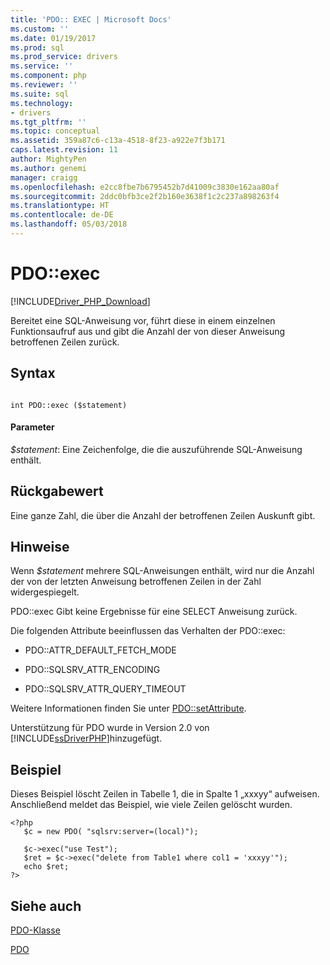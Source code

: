 ```yaml
---
title: 'PDO:: EXEC | Microsoft Docs'
ms.custom: ''
ms.date: 01/19/2017
ms.prod: sql
ms.prod_service: drivers
ms.service: ''
ms.component: php
ms.reviewer: ''
ms.suite: sql
ms.technology:
- drivers
ms.tgt_pltfrm: ''
ms.topic: conceptual
ms.assetid: 359a87c6-c13a-4518-8f23-a922e7f3b171
caps.latest.revision: 11
author: MightyPen
ms.author: genemi
manager: craigg
ms.openlocfilehash: e2cc8fbe7b6795452b7d41009c3830e162aa80af
ms.sourcegitcommit: 2ddc0bfb3ce2f2b160e3638f1c2c237a898263f4
ms.translationtype: HT
ms.contentlocale: de-DE
ms.lasthandoff: 05/03/2018
---
```

# <a name="pdoexec"></a>PDO::exec
[!INCLUDE[Driver_PHP_Download](../../includes/driver_php_download.md)]

Bereitet eine SQL-Anweisung vor, führt diese in einem einzelnen Funktionsaufruf aus und gibt die Anzahl der von dieser Anweisung betroffenen Zeilen zurück.  
  
## <a name="syntax"></a>Syntax  
  
```  
  
int PDO::exec ($statement)  
```  
  
#### <a name="parameters"></a>Parameter  
*$statement*: Eine Zeichenfolge, die die auszuführende SQL-Anweisung enthält.  
  
## <a name="return-value"></a>Rückgabewert  
Eine ganze Zahl, die über die Anzahl der betroffenen Zeilen Auskunft gibt.  
  
## <a name="remarks"></a>Hinweise  
Wenn *$statement* mehrere SQL-Anweisungen enthält, wird nur die Anzahl der von der letzten Anweisung betroffenen Zeilen in der Zahl widergespiegelt.  
  
PDO::exec Gibt keine Ergebnisse für eine SELECT Anweisung zurück.  
  
Die folgenden Attribute beeinflussen das Verhalten der PDO::exec:  
  
-   PDO::ATTR_DEFAULT_FETCH_MODE  
  
-   PDO::SQLSRV_ATTR_ENCODING  
  
-   PDO::SQLSRV_ATTR_QUERY_TIMEOUT  
  
Weitere Informationen finden Sie unter [PDO::setAttribute](../../connect/php/pdo-setattribute.md). 
  
Unterstützung für PDO wurde in Version 2.0 von [!INCLUDE[ssDriverPHP](../../includes/ssdriverphp_md.md)]hinzugefügt.  
  
## <a name="example"></a>Beispiel  
Dieses Beispiel löscht Zeilen in Tabelle 1, die in Spalte 1 „xxxyy“ aufweisen. Anschließend meldet das Beispiel, wie viele Zeilen gelöscht wurden.  
  
```  
<?php  
   $c = new PDO( "sqlsrv:server=(local)");  
  
   $c->exec("use Test");  
   $ret = $c->exec("delete from Table1 where col1 = 'xxxyy'");  
   echo $ret;  
?>  
```  
  
## <a name="see-also"></a>Siehe auch  
[PDO-Klasse](../../connect/php/pdo-class.md)

[PDO](http://php.net/manual/book.pdo.php)  
  
